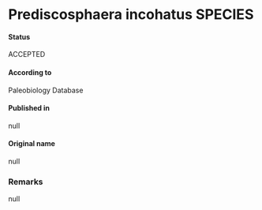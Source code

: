 Prediscosphaera incohatus SPECIES
=======

#### Status
ACCEPTED

#### According to
Paleobiology Database

#### Published in
null

#### Original name
null

### Remarks
null